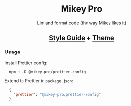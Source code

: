 <div width="100%" align="center">

# **Mikey Pro**

Lint and format code (the way Mikey likes it)

## [Style Guide](https://github.com/mikey-pro/style-guide) + [Theme](https://github.com/mikey-pro/theme)

</div>

### Usage

Install Prettier config:

```shell
  npm i -D @mikey-pro/prettier-config
```

Extend to Prettier in `package.json`:

```json
  {
    "prettier": "@mikey-pro/prettier-config"
  }
```